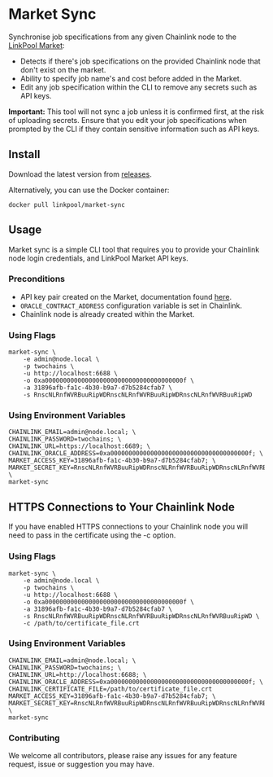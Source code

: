 # Market Sync

Synchronise job specifications from any given Chainlink node to the [LinkPool Market](https://market.link):

- Detects if there's job specifications on the provided Chainlink node that don't exist on the market.
- Ability to specify job name's and cost before added in the Market.
- Edit any job specification within the CLI to remove any secrets such as API keys.

**Important:** This tool will not sync a job unless it is confirmed first, at the risk of uploading secrets. Ensure that you edit your job specifications when prompted by the CLI if they contain sensitive information such as API keys.

## Install

Download the latest version from [releases](https://github.com/linkpoolio/market-sync/releases).

Alternatively, you can use the Docker container:

```
docker pull linkpool/market-sync
```

## Usage

Market sync is a simple CLI tool that requires you to provide your Chainlink node login credentials, and LinkPool Market
API keys.

### Preconditions

- API key pair created on the Market, documentation found [here](https://docs.linkpool.io/docs/market_api_keys).
- `ORACLE_CONTRACT_ADDRESS` configuration variable is set in Chainlink.
- Chainlink node is already created within the Market.

### Using Flags

```
market-sync \
    -e admin@node.local \
    -p twochains \
    -u http://localhost:6688 \
    -o 0xa00000000000000000000000000000000000000f \
    -a 31896afb-fa1c-4b30-b9a7-d7b5284cfab7 \
    -s RnscNLRnfWVRBuuRipWDRnscNLRnfWVRBuuRipWDRnscNLRnfWVRBuuRipWD
```

### Using Environment Variables

```
CHAINLINK_EMAIL=admin@node.local; \
CHAINLINK_PASSWORD=twochains; \
CHAINLINK_URL=https://localhost:6689; \
CHAINLINK_ORACLE_ADDRESS=0xa00000000000000000000000000000000000000f; \
MARKET_ACCESS_KEY=31896afb-fa1c-4b30-b9a7-d7b5284cfab7; \
MARKET_SECRET_KEY=RnscNLRnfWVRBuuRipWDRnscNLRnfWVRBuuRipWDRnscNLRnfWVRBuuRipWD; \
market-sync
```

## HTTPS Connections to Your Chainlink Node
If you have enabled HTTPS connections to your Chainlink node you will need to pass in the certificate using the -c option.

### Using Flags

```
market-sync \
    -e admin@node.local \
    -p twochains \
    -u http://localhost:6688 \
    -o 0xa00000000000000000000000000000000000000f \
    -a 31896afb-fa1c-4b30-b9a7-d7b5284cfab7 \
    -s RnscNLRnfWVRBuuRipWDRnscNLRnfWVRBuuRipWDRnscNLRnfWVRBuuRipWD \
    -c /path/to/certificate_file.crt
```
### Using Environment Variables

```
CHAINLINK_EMAIL=admin@node.local; \
CHAINLINK_PASSWORD=twochains; \
CHAINLINK_URL=http://localhost:6688; \
CHAINLINK_ORACLE_ADDRESS=0xa00000000000000000000000000000000000000f; \
CHAINLINK_CERTIFICATE_FILE=/path/to/certificate_file.crt
MARKET_ACCESS_KEY=31896afb-fa1c-4b30-b9a7-d7b5284cfab7; \
MARKET_SECRET_KEY=RnscNLRnfWVRBuuRipWDRnscNLRnfWVRBuuRipWDRnscNLRnfWVRBuuRipWD; \
market-sync
```

### Contributing

We welcome all contributors, please raise any issues for any feature request, issue or suggestion you may have.
